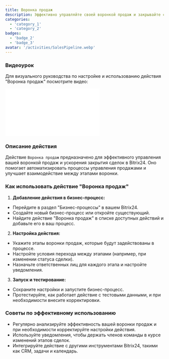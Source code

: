 ```yaml
---
title: Воронка продаж
description: Эффективно управляйте своей воронкой продаж и закрывайте сделки быстрее.
categories:
  - 'category_1'
  - 'category_2'
badges:
  - 'badge_2'
  - 'badge_3'
avatar: '/activities/SalesPipeline.webp'
---
```

### Видеоурок

Для визуального руководства по настройке и использованию действия "Воронка продаж" посмотрите видео:

<iframe
  class="aspect-video w-full mb-2 "
  src="//www.youtube.com/embed/OyzJd8BcTfY?feature=oembed&rel=0"
  frameborder="0"
  allow="accelerometer; autoplay; encrypted-media; gyroscope"
  allowfullscreen>
</iframe>

### Описание действия

Действие `Воронка продаж` предназначено для эффективного управления вашей воронкой продаж и ускорения закрытия сделок в Bitrix24. Оно помогает автоматизировать процессы управления продажами и улучшает взаимодействие между этапами воронки.

### Как использовать действие "Воронка продаж"

1. **Добавление действия в бизнес-процесс:**
  - Перейдите в раздел "Бизнес-процессы" в вашем Bitrix24.
  - Создайте новый бизнес-процесс или откройте существующий.
  - Найдите действие "Воронка продаж" в списке доступных действий и добавьте его в ваш процесс.

2. **Настройка действия:**
  - Укажите этапы воронки продаж, которые будут задействованы в процессе.
  - Настройте условия перехода между этапами (например, при изменении статуса сделки).
  - Назначьте ответственных лиц для каждого этапа и настройте уведомления.

3. **Запуск и тестирование:**
  - Сохраните настройки и запустите бизнес-процесс.
  - Протестируйте, как работает действие с тестовыми данными, и при необходимости внесите корректировки.

### Советы по эффективному использованию

- Регулярно анализируйте эффективность вашей воронки продаж и при необходимости корректируйте настройки действия.
- Используйте уведомления, чтобы держать членов команды в курсе изменений этапов сделок.
- Интегрируйте действие с другими инструментами Bitrix24, такими как CRM, задачи и календарь.